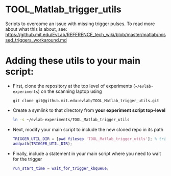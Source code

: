 # TOOL_Matlab_trigger_utils

Scripts to overcome an issue with missing trigger pulses. To read more about what this is about, see:
https://github.mit.edu/EvLab/REFERENCE_tech_wiki/blob/master/matlab/missed_triggers_workaround.md

# Adding these utils to your main script:

- First, clone the repository at the top level of experiments (`~/evlab-experiments`) 
    on the scanning laptop using
    ```
    git clone git@github.mit.edu:evlab/TOOL_Matlab_trigger_utils.git
    ```
- Create a symlink to that directory from **your experiment script top-level**
    ```bash
    ln -s ~/evlab-experiments/TOOL_Matlab_trigger_utils
    ```
- Next, modify your main script to include the new cloned repo in its path
    ```matlab
    TRIGGER_UTIL_DIR = [pwd filesep 'TOOL_Matlab_trigger_utils']; % trigger utils dir
    addpath(TRIGGER_UTIL_DIR);
    ```
- Finally, include a statement in your main script where you need to wait for the trigger
    ```matlab
    run_start_time = wait_for_trigger_kbqueue;
    ```
    

